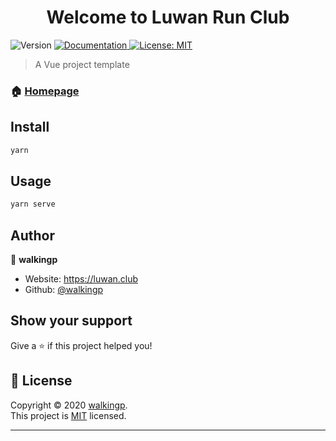<h1 align="center">Welcome to Luwan Run Club</h1>
<p>
  <img alt="Version" src="https://img.shields.io/badge/version-0.1.0-blue.svg?cacheSeconds=2592000" />
  <a href="https://cms.migao.io" target="_blank">
    <img alt="Documentation" src="https://img.shields.io/badge/documentation-yes-brightgreen.svg" />
  </a>
  <a href="https://opensource.org/licenses/MIT" target="_blank">
    <img alt="License: MIT" src="https://img.shields.io/badge/License-MIT-yellow.svg" />
  </a>
</p>

> A Vue project template

### 🏠 [Homepage](https://admin.luwan.club)


## Install

```sh
yarn
```

## Usage

```sh
yarn serve
```

## Author

👤 **walkingp**

- Website: https://luwan.club
- Github: [@walkingp](https://github.com/walkingp)

## Show your support

Give a ⭐️ if this project helped you!

## 📝 License

Copyright © 2020 [walkingp](https://github.com/walkingp).<br />
This project is [MIT](https://opensource.org/licenses/MIT) licensed.

---
